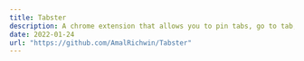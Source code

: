 ```yaml
---
title: Tabster 
description: A chrome extension that allows you to pin tabs, go to tab, copy tab url and close tab.
date: 2022-01-24
url: "https://github.com/AmalRichwin/Tabster"
---
```

